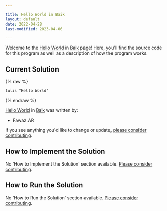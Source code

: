```yaml
---

title: Hello World in Baik
layout: default
date: 2022-04-28
last-modified: 2023-04-06

---
```


Welcome to the [Hello World](https://sampleprograms.io/projects/hello-world) in [Baik](https://sampleprograms.io/languages/baik) page! Here, you'll find the source code for this program as well as a description of how the program works.

## Current Solution

{% raw %}

```baik
tulis "Hello World"
```

{% endraw %}

[Hello World](https://sampleprograms.io/projects/hello-world) in [Baik](https://sampleprograms.io/languages/baik) was written by:

- Fawaz AR

If you see anything you'd like to change or update, [please consider contributing](https://github.com/TheRenegadeCoder/sample-programs).

## How to Implement the Solution

No 'How to Implement the Solution' section available. [Please consider contributing](https://github.com/TheRenegadeCoder/sample-programs-website).

## How to Run the Solution

No 'How to Run the Solution' section available. [Please consider contributing](https://github.com/TheRenegadeCoder/sample-programs-website).